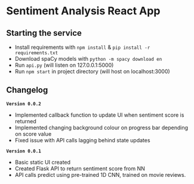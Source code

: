 # Sentiment Analysis React App

## Starting the service
+ Install requirements with `npm install` & `pip install -r requirements.txt`
+ Download spaCy models with `python -m spacy download en`
+ Run `api.py` (will listen on 127.0.0.1:5000)
+ Run `npm start` in project directory (will host on localhost:3000)

## Changelog

**`Version 0.0.2`**
+ Implemented callback function to update UI when sentiment score is returned
+ Implemented changing background colour on progress bar depending on score value
+ Fixed issue with API calls lagging behind state updates

**`Version 0.0.1`**
+ Basic static UI created
+ Created Flask API to return sentiment score from NN
+ API calls predict using pre-trained 1D CNN, trained on movie reviews. 
